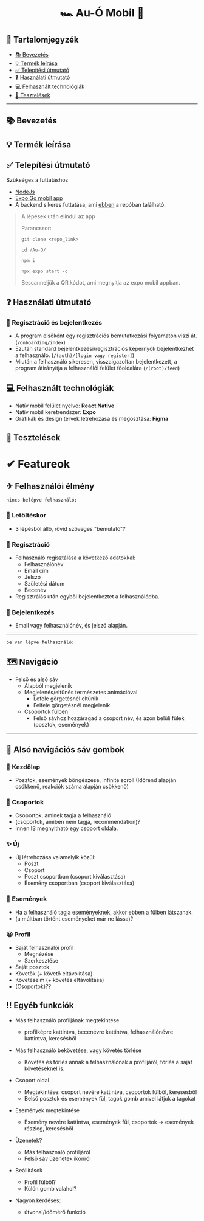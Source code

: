 <center>
    <h1>
    🏎 Au-Ó Mobil 🚗</h1>
</center>

## 📝 Tartalomjegyzék
- [ 📚 Bevezetés](#bevezetés)
- [ 💡 Termék leírása](#-termék-leírása)
- [ ✅ Telepítési útmutató]( #-telepítési-útmutató)
- [ ❓ Használati útmutató](#-használati-útmutató)
- [ 💻 Felhasznált technológiák](#-felhasznált-technológiák)
- [ 📝 Tesztelések](#-tesztelések)

---
## 📚 Bevezetés

## 💡 Termék leírása

## ✅ Telepítési útmutató

Szükséges a futtatáshoz

- [NodeJs](https://nodejs.org/en/download)
- [Expo Go mobil app](https://expo.dev/go)
- A backend sikeres futtatása, ami [ebben](https://github.com/bnolod/au-o_backend) a repóban található.

> A lépések után elindul az app
>
> Parancssor:
>
> `git clone <repo_link>`
>
> `cd /Au-O/`
>
> `npm i`
>
> `npx expo start -c`
>
> Bescanneljük a QR kódot, ami megnyitja az expo mobil appban.


## ❓ Használati útmutató

### 🔐 Regisztráció és bejelentkezés
- A program elsőként egy regisztrációs bemutatkozási folyamaton viszi át. (`/onboarding/index`)
- Ezután standard bejelentkezési/regisztrációs képernyők bejelentkezhet a felhasználó. (`/(auth)/[login vagy register]`)
- Miután a felhasználó sikeresen, visszaigazoltan bejelentkezett, a program átirányítja a felhasználói felület főoldalára (`/(root)/feed`)

## 💻 Felhasznált technológiák
- Natív mobil felület nyelve: **React Native**
- Natív mobil keretrendszer: **Expo**
- Grafikák és design tervek létrehozása és megosztása: **Figma**

## 📝 Tesztelések

# ✔ Featureok

## ✈ Felhasználói élmény

`nincs belépve felhasználó:`

### 🔽 Letöltéskor

- 3 lépésből állő, rövid szöveges "bemutató"?

### 🔰 Regisztráció

- Felhasználó regisztálása a következő adatokkal:
    - Felhasználónév
    - Email cím
    - Jelszó
    - Születési dátum
    - Becenév
- Regisztrálás után egyből bejelentkeztet a felhasználódba.

### 🚪 Bejelentkezés

- Email vagy felhasználónév, és jelszó alapján.

---

`be van lépve felhasználó:`

## 🗺 Navigáció

- Felső és alsó sáv
    - Alapból megjelenik
    - Megjelenés/eltűnés természetes animációval
        - Lefele görgetésnél eltűnik
        - Felfele görgetésnél megjelenik
    - Csoportok fülben
        - Felső sávhoz hozzáragad a csoport név, és azon belüli fülek (posztok, események)

---

## 📲 Alsó navigációs sáv gombok

### 🏡 Kezdőlap

- Posztok, események böngészése, infinite scroll (Időrend alapján csökkenő, reakciók száma alapján csökkenő)

### 📣 Csoportok

- Csoportok, aminek tagja a felhasználó
- (csoportok, amiben nem tagja, recommendation)?
- Innen IS megnyitható egy csoport oldala.

### ✨ Új

- Új létrehozása valamelyik közül:
    - Poszt 
    - Csoport
    - Poszt csoportban (csoport kiválasztása)
    - Esemény csoportban (csoport kiválasztása)
 
### 📆 Események

- Ha a felhasználó tagja eseményeknek, akkor ebben a fülben látszanak.
- (a múltban történt eseményeket már ne lássa)?

### 😀 Profil

- Saját felhasználói profil
    - Megnézése
    - Szerkesztése
- Saját posztok
- Követők (+ követő eltávolítása)
- Követéseim (+ követés eltávolítása)
- (Csoportok)??


## ‼ Egyéb funkciók

- Más felhasználó profiljának megtekintése
    - profilképre kattintva, becenévre kattintva, felhasználónévre kattintva, keresésből
- Más felhasználó bekövetése, vagy követés törlése
    - Követés és törlés annak a felhasználónak a profiljáról, törlés a saját követéseknél is.
- Csoport oldal
    - Megtekintése: csoport nevére kattintva, csoportok fülből, keresésből
    - Belső posztok és események fül, tagok gomb amivel látjuk a tagokat
- Események megtekintése
    - Esemény nevére kattintva, események fül, csoportok -> események részleg, keresésből
- Üzenetek?
    - Más felhasználó profiljáról
    - Felső sáv üzenetek ikonról
- Beállítások
    - Profil fülből?
    - Külön gomb valahol?


- Nagyon kérdéses:
    - útvonal/időmérő funkció
